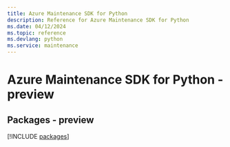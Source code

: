 ```yaml
---
title: Azure Maintenance SDK for Python
description: Reference for Azure Maintenance SDK for Python
ms.date: 04/12/2024
ms.topic: reference
ms.devlang: python
ms.service: maintenance
---
```

# Azure Maintenance SDK for Python - preview
## Packages - preview
[!INCLUDE [packages](maintenance-index.md)]